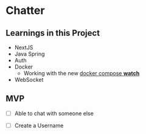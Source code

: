 # Chatter

## Learnings in this Project

- NextJS
- Java Spring
- Auth
- Docker
    - Working with the new [docker compose **watch**](https://www.docker.com/blog/announcing-docker-compose-watch-ga-release/) 
- WebSocket

## MVP

- [ ] Able to chat with someone else
- [ ] Create a Username

